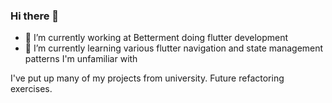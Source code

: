 ### Hi there 👋

- 🔭 I’m currently working at Betterment doing flutter development
- 🌱 I’m currently learning various flutter navigation and state management patterns I'm unfamiliar with

I've put up many of my projects from university. Future refactoring exercises.

<!--
**CelticMajora/CelticMajora** is a ✨ _special_ ✨ repository because its `README.md` (this file) appears on your GitHub profile.

Here are some ideas to get you started:

- 🔭 I’m currently working on ...
- 🌱 I’m currently learning ...
- 👯 I’m looking to collaborate on ...
- 🤔 I’m looking for help with ...
- 💬 Ask me about ...
- 📫 How to reach me: ...
- 😄 Pronouns: ...
- ⚡ Fun fact: ...
-->

